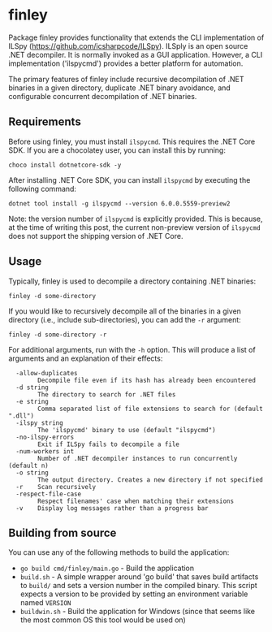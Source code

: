 # finley
Package finley provides functionality that extends the CLI implementation of
ILSpy (https://github.com/icsharpcode/ILSpy). ILSply is an open source .NET
decompiler. It is normally invoked as a GUI application. However, a CLI
implementation ('ilspycmd') provides a better platform for automation.

The primary features of finley include recursive decompilation of .NET
binaries  in a given directory, duplicate .NET binary avoidance, and
configurable concurrent decompilation of .NET binaries.

## Requirements
Before using finley, you must install `ilspycmd`. This requires the .NET Core
SDK. If you are a chocolatey user, you can install this by running:
```
choco install dotnetcore-sdk -y
```

After installing .NET Core SDK, you can install `ilspycmd` by executing the
following command:
```
dotnet tool install -g ilspycmd --version 6.0.0.5559-preview2
```

Note: the version number of `ilspycmd` is explicitly provided. This is because,
at the time of writing this post, the current non-preview version of `ilspycmd`
does not support the shipping version of .NET Core.

## Usage
Typically, finley is used to decompile a directory containing .NET binaries:
```
finley -d some-directory
```

If you would like to recursively decompile all of the binaries in a given
directory (i.e., include sub-directories), you can add the `-r` argument:
```
finley -d some-directory -r
```

For additional arguments, run with the `-h` option. This will produce a list of
arguments and an explanation of their effects:
```
  -allow-duplicates
    	Decompile file even if its hash has already been encountered
  -d string
    	The directory to search for .NET files
  -e string
    	Comma separated list of file extensions to search for (default ".dll")
  -ilspy string
    	The 'ilspycmd' binary to use (default "ilspycmd")
  -no-ilspy-errors
    	Exit if ILSpy fails to decompile a file
  -num-workers int
    	Number of .NET decompiler instances to run concurrently (default n)
  -o string
    	The output directory. Creates a new directory if not specified
  -r	Scan recursively
  -respect-file-case
    	Respect filenames' case when matching their extensions
  -v	Display log messages rather than a progress bar
```

## Building from source
You can use any of the following methods to build the application:

- `go build cmd/finley/main.go` - Build the application
- `build.sh` - A simple wrapper around 'go build' that saves build artifacts
to `build/` and sets a version number in the compiled binary. This script
expects a version to be provided by setting an environment variable
named `VERSION`
- `buildwin.sh` - Build the application for Windows (since that seems like the
most common OS this tool would be used on)
